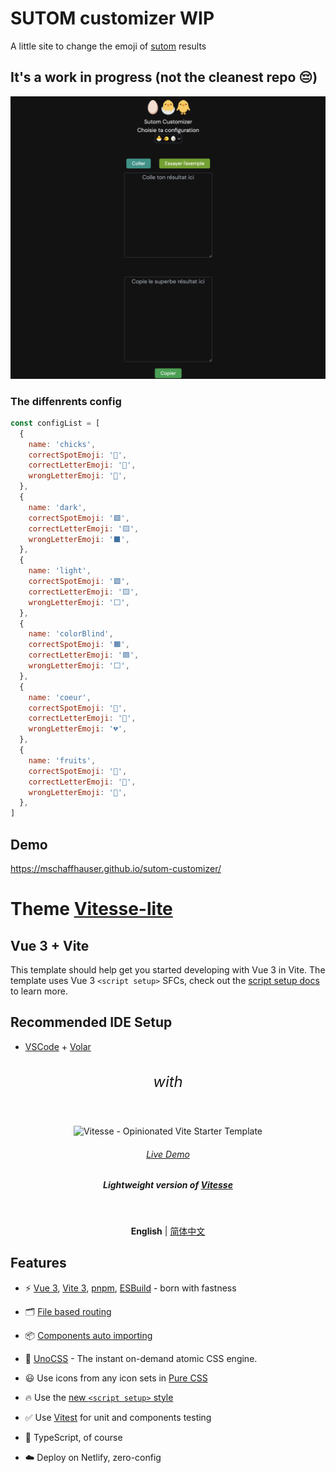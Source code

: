 # SUTOM customizer WIP

A little site to change the emoji of [sutom](https://sutom.nocle.fr/) results

## It's a work in progress (not the cleanest repo 😔)
![alt text](./assets/capture.png)

### The diffenrents config

```javascript
const configList = [
  {
    name: 'chicks',
    correctSpotEmoji: '🐣',
    correctLetterEmoji: '🐤',
    wrongLetterEmoji: '🥚',
  },
  {
    name: 'dark',
    correctSpotEmoji: '🟩',
    correctLetterEmoji: '🟨',
    wrongLetterEmoji: '⬛',
  },
  {
    name: 'light',
    correctSpotEmoji: '🟩',
    correctLetterEmoji: '🟨',
    wrongLetterEmoji: '⬜',
  },
  {
    name: 'colorBlind',
    correctSpotEmoji: '🟧',
    correctLetterEmoji: '🟦',
    wrongLetterEmoji: '⬜',
  },
  {
    name: 'coeur',
    correctSpotEmoji: '💚',
    correctLetterEmoji: '💛',
    wrongLetterEmoji: '💔',
  },
  {
    name: 'fruits',
    correctSpotEmoji: '🍏',
    correctLetterEmoji: '🍌',
    wrongLetterEmoji: '🍎',
  },
]
```

## Demo

https://mschaffhauser.github.io/sutom-customizer/


# Theme [Vitesse-lite](https://github.com/antfu/vitesse-lite)
## Vue 3 + Vite

This template should help get you started developing with Vue 3 in Vite. The template uses Vue 3 `<script setup>` SFCs, check out the [script setup docs](https://v3.vuejs.org/api/sfc-script-setup.html#sfc-script-setup) to learn more.

## Recommended IDE Setup

- [VSCode](https://code.visualstudio.com/) + [Volar](https://marketplace.visualstudio.com/items?itemName=johnsoncodehk.volar)



<h6 align='center' style='font-size:1.5rem'>
with
</h6>
<p align='center'>
  <img src='https://user-images.githubusercontent.com/11247099/111864893-a457fd00-899e-11eb-9f05-f4b88987541d.png' alt='Vitesse - Opinionated Vite Starter Template' width='600'/>
</p>

<h6 align='center'>
<a href="https://vitesse-lite.netlify.app/">Live Demo</a>
</h6>

<h5 align='center'>
<b>Lightweight version of <a href="https://github.com/antfu/vitesse">Vitesse</a></b>
</h5>

<br>

<p align='center'>
<b>English</b> | <a href="https://github.com/antfu/vitesse-lite/blob/main/README.zh-CN.md">简体中文</a>
<!-- Contributors: Thanks for geting interested, however we DON'T accept new transitions to the README, thanks. -->
</p>

## Features

- ⚡️ [Vue 3](https://github.com/vuejs/core), [Vite 3](https://github.com/vitejs/vite), [pnpm](https://pnpm.io/), [ESBuild](https://github.com/evanw/esbuild) - born with fastness

- 🗂 [File based routing](./src/pages)

- 📦 [Components auto importing](./src/components)

- 🎨 [UnoCSS](https://github.com/antfu/unocss) - The instant on-demand atomic CSS engine.

- 😃 Use icons from any icon sets in [Pure CSS](https://github.com/antfu/unocss/tree/main/packages/preset-icons)

- 🔥 Use the [new `<script setup>` style](https://github.com/vuejs/rfcs/pull/227)

- ✅ Use [Vitest](http://vitest.dev/) for unit and components testing

- 🦾 TypeScript, of course

- ☁️ Deploy on Netlify, zero-config


<br>
